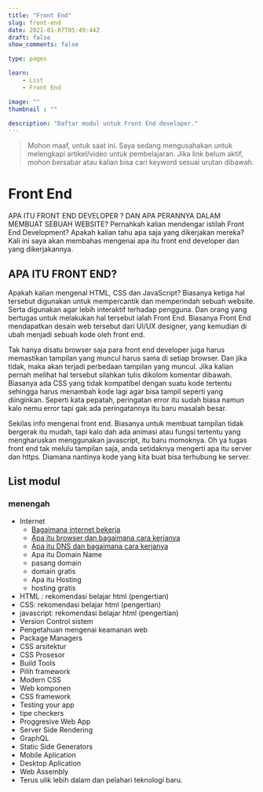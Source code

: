 ```yaml
---
title: "Front End"
slug: front-end
date: 2021-01-07T05:49:44Z
draft: false
show_comments: false

type: pages

learn:
    - List
    - Front End

image: ""
thumbnail : ""

description: "Daftar modul untuk Front End developer."
---
```

> Mohon maaf, untuk saat ini. Saya sedang mengusahakan untuk melengkapi artikel/video untuk pembelajaran. Jika link belum aktif, mohon bersabar atau kalian bisa cari keyword sesuai urutan dibawah.

# Front End

APA ITU FRONT END DEVELOPER ? DAN APA PERANNYA DALAM MEMBUAT SEBUAH WEBSITE?
Pernahkah kalian mendengar istilah Front End Development? Apakah kalian tahu apa saja yang dikerjakan mereka? Kali ini saya akan membahas mengenai apa itu front end developer dan yang dikerjakannya.

## APA ITU FRONT END?
Apakah kalian mengenal HTML, CSS dan JavaScript? Biasanya ketiga hal tersebut digunakan untuk mempercantik dan memperindah sebuah website.  Serta digunakan agar lebih interaktif terhadap pengguna. Dan orang yang bertugas untuk melakukan hal tersebut ialah Front End. Biasanya Front End mendapatkan desain web tersebut dari UI/UX designer, yang kemudian di ubah menjadi sebuah kode oleh front end.

Tak hanya disatu browser saja para front end developer juga harus memastikan tampilan yang muncul harus sama di setiap browser. Dan jika tidak, maka akan terjadi perbedaan tampilan yang muncul. Jika kalian pernah melihat hal tersebut silahkan tulis dikolom komentar dibawah. Biasanya ada CSS yang tidak kompatibel dengan suatu kode tertentu sehingga harus menambah kode lagi agar bisa tampil seperti yang diinginkan. Seperti kata pepatah, peringatan error itu sudah biasa namun kalo nemu error tapi gak ada peringatannya itu baru masalah besar.

Sekilas info mengenai front end. Biasanya untuk membuat tampilan tidak bergerak itu mudah, tapi kalo dah ada animasi atau fungsi tertentu yang mengharuskan menggunakan javascript, itu baru momoknya. Oh ya tugas front end tak melulu tampilan saja, anda setidaknya mengerti apa itu server dan https. Diamana nantinya kode yang kita buat bisa terhubung ke server. 

## List modul

### menengah
- Internet
  - [Bagaimana internet bekerja](/lms/front-end/penjelasan/bagaimana-internet-bekerja/)
  - [Apa itu browser dan bagaimana cara kerjanya](#)
  - [Apa itu DNS dan bagaimana cara kerjanya](#)
  - Apa itu Domain Name
  - pasang domain
  - domain gratis
  - Apa itu Hosting
  - hosting gratis
- HTML : rekomendasi belajar html (pengertian)
- CSS: rekomendasi belajar html (pengertian)
- javascript: rekomendasi belajar html (pengertian)
- Version Control sistem
- Pengetahuan mengenai keamanan web
- Package Managers
- CSS arsitektur
- CSS Prosesor
- Build Tools
- Pilih framework
- Modern CSS
- Web komponen
- CSS framework
- Testing your app
- tipe checkers
- Proggresive Web App 
- Server Side Rendering
- GraphQL
- Static Side Generators
- Mobile Aplication
- Desktop Aplication
- Web Assembly
- Terus ulik lebih dalam dan pelahari teknologi baru.

